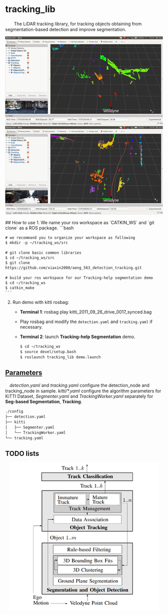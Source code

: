 # tracking_lib
　　The LiDAR tracking library, for tracking objects obtaining from segmentation-based detection and improve segmentation.
<p align="center">
    <img src="figs/demo1.gif" width="720px" alt=""/>
    <img src="figs/demo2.gif" width="720px" alt=""/>
</p>
## How to use
1. We name your ros workspace as `CATKIN_WS` and `git clone` as a ROS package.
    ```bash
    
    # we recommand you to organize your workspace as following
    $ mkdir -p ~/tracking_ws/src
    
    # git clone basic common libraries
    $ cd ~/tracking_ws/src
    $ git clone https://github.com/xiaxin2000/aeng_563_detection_tracking.git
    
    # build your ros workspace for our Tracking-help segmentation demo
    $ cd ~/tracking_ws
    $ catkin_make
    ```
    
2. Run demo with kitti rosbag:
    + **Terminal 1**: rosbag play kitti_2011_09_26_drive_0017_synced.bag

    + Play rosbag and modify the `detection.yaml` and `tracking.yaml` if necessary.
      
    + **Terminal 2**: launch **Tracking-help Segmentation** demo.
      
        ```bash
        $ cd ~/tracking_ws
        $ source devel/setup.bash
        $ roslaunch tracking_lib demo.launch
        ```

## [Parameters](./launch/demo.launch)
　*detection.yaml* and *tracking.yaml* configure the detection_node and tracking_node in sample. *kitti/\*.yaml* configure the algorithm parameters for KiTTI Dataset, *Segmenter.yaml* and *TrackingWorker.yaml* separately for **Seg-based Segmentation**, **Tracking**.
```bash
./config
├── detection.yaml
├── kitti
│   ├── Segmenter.yaml
│   └── TrackingWorker.yaml
└── tracking.yaml
```

## TODO lists
<p align="center">
    <img src="figs/Tracking-help Segmentation.png" width="480px" alt=""/>
</p>
